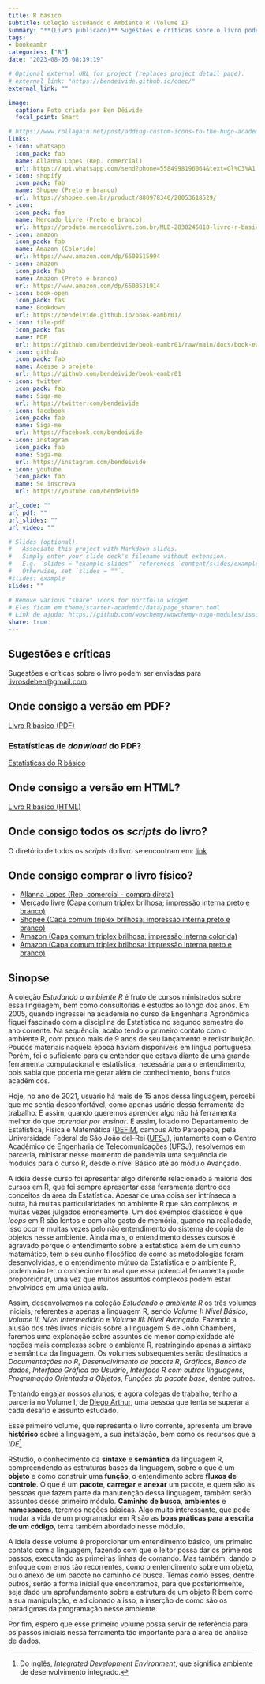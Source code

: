 ```yaml
---
title: R básico
subtitle: Coleção Estudando o Ambiente R (Volume I)
summary: "**(Livro publicado)** Sugestões e críticas sobre o livro podem ser enviadas para livrosdeben@gmail.com"
tags:
- bookeambr
categories: ["R"]
date: "2023-08-05 08:39:19"

# Optional external URL for project (replaces project detail page).
# external_link: "https://bendeivide.github.io/cdec/"
external_link: ""

image:
  caption: Foto criada por Ben Dêivide
  focal_point: Smart

# https://www.rollagain.net/post/adding-custom-icons-to-the-hugo-academic-theme/
links:
- icon: whatsapp
  icon_pack: fab
  name: Allanna Lopes (Rep. comercial)
  url: https://api.whatsapp.com/send?phone=5584998196064&text=Ol%C3%A1!%20Sou%20Allanna%20Lopes%2C%20representante%20comercial%20do%20Livro%20%22R%20b%C3%A1sico%22.%20Antes%20de%20enviar%20a%20mensagem%20para%20mais%20detalhes%2C%20eu%20consigo%20enviar%20o%20livro%20por%20R%24%20115%2C00%20para%20qualquer%20local%20do%20Brasil!
- icon: shopify
  icon_pack: fab
  name: Shopee (Preto e branco)
  url: https://shopee.com.br/product/880978340/20053618529/
- icon: 
  icon_pack: fas
  name: Mercado livre (Preto e branco)
  url: https://produto.mercadolivre.com.br/MLB-2838245818-livro-r-basico-capa-simples-colorido-e-impresso-interna-em-preto-e-branco-_JM
- icon: amazon
  icon_pack: fab
  name: Amazon (Colorido)
  url: https://www.amazon.com/dp/6500515994
- icon: amazon 
  icon_pack: fab
  name: Amazon (Preto e branco)
  url: https://www.amazon.com/dp/6500531914
- icon: book-open
  icon_pack: fas
  name: Bookdown
  url: https://bendeivide.github.io/book-eambr01/
- icon: file-pdf
  icon_pack: fas
  name: PDF
  url: https://github.com/bendeivide/book-eambr01/raw/main/docs/book-eambr01.pdf
- icon: github
  icon_pack: fab
  name: Acesse o projeto
  url: https://github.com/bendeivide/book-eambr01
- icon: twitter
  icon_pack: fab
  name: Siga-me
  url: https://twitter.com/bendeivide
- icon: facebook
  icon_pack: fab
  name: Siga-me
  url: https://facebook.com/bendeivide
- icon: instagram
  icon_pack: fab
  name: Siga-me
  url: https://instagram.com/bendeivide
- icon: youtube
  icon_pack: fab
  name: Se inscreva
  url: https://youtube.com/bendeivide

url_code: ""
url_pdf: ""
url_slides: ""
url_video: ""

# Slides (optional).
#   Associate this project with Markdown slides.
#   Simply enter your slide deck's filename without extension.
#   E.g. `slides = "example-slides"` references `content/slides/example-slides.md`.
#   Otherwise, set `slides = ""`.
#slides: example
slides: ""

# Remove various "share" icons for portfolio widget
# Eles ficam em theme/starter-academic/data/page_sharer.toml
# Link de ajuda: https://github.com/wowchemy/wowchemy-hugo-modules/issues/1611
share: true
---
```


## Sugestões e críticas

Sugestões e críticas sobre o livro podem ser enviadas para [livrosdeben@gmail.com](mailto:livrosdeben@gmail.com).

## Onde consigo a versão em PDF?

[Livro R básico (PDF)](https://github.com/bendeivide/book-eambr01/raw/main/docs/book-eambr01.pdf)

### Estatísticas de *donwload* do PDF?

[Estatísticas do R básico](http://dstats.net/show/https://github.com/bendeivide/book-eambr01/raw/main/docs/book-eambr01.pdf)

## Onde consigo a versão em HTML?

[Livro R básico (HTML)](https://bendeivide.github.io/book-eambr01/)

## Onde consigo todos os *scripts* do livro?

O diretório de todos os *scripts* do livro se encontram em: [link](https://github.com/bendeivide/book-eambr01/tree/main/scripts)

## Onde consigo comprar o livro físico?

- <i class="fab fa-whatsapp"></i> [Allanna Lopes (Rep. comercial - compra direta)](https://api.whatsapp.com/send?phone=5584998196064&text=Ol%C3%A1!%20Sou%20Allanna%20Lopes%2C%20representante%20comercial%20do%20Livro%20%22R%20b%C3%A1sico%22.%20Antes%20de%20enviar%20a%20mensagem%20para%20mais%20detalhes%2C%20eu%20consigo%20enviar%20o%20livro%20por%20R%24%20115%2C00%20para%20qualquer%20local%20do%20Brasil!)
- [Mercado livre (Capa comum triplex brilhosa; impressão interna preto e branco)](https://produto.mercadolivre.com.br/MLB-2838245818-livro-r-basico-capa-simples-colorido-e-impresso-interna-em-preto-e-branco-_JM)
- [Shopee (Capa comum triplex brilhosa; impressão interna preto e branco)](https://shopee.com.br/product/880978340/20053618529/)
- [Amazon (Capa comum triplex brilhosa; impressão interna colorida)](https://www.amazon.com/dp/6500515994)
- [Amazon (Capa comum triplex brilhosa; impressão interna preto e branco)](https://www.amazon.com/dp/6500531914) 

## Sinopse

A coleção *Estudando o ambiente R* é fruto de cursos ministrados sobre essa linguagem, bem como consultorias e estudos ao longo dos anos. Em 2005, quando ingressei na academia no curso de Engenharia Agronômica fiquei fascinado com a disciplina de Estatística no segundo semestre do ano corrente. Na sequência, acabo tendo o primeiro contato com o ambiente R, com pouco mais de 9 anos de seu lançamento e redistribuição. Poucos materiais naquela época haviam disponíveis em língua portuguesa. Porém, foi o suficiente para eu entender que estava diante de uma grande ferramenta computacional e estatística, necessária para o entendimento, pois sabia que poderia me gerar além de conhecimento, bons frutos acadêmicos.

Hoje, no ano de 2021, usuário há mais de 15 anos dessa linguagem, percebi que me sentia desconfortável, como apenas usário dessa ferramenta de trabalho. E assim, quando queremos aprender algo não há ferramenta melhor do que *aprender por ensinar*. E assim, lotado no Departamento de Estatística, Física e Matemática ([DEFIM](http://defim.ufsj.edu.br/), campus Alto Paraopeba, pela Universidade Federal de São João del-Rei ([UFSJ](https://www.ufsj.edu.br/)), juntamente com o Centro Acadêmico de Engenharia de Telecomunicações (UFSJ), resolvemos em parceria, ministrar nesse momento de pandemia uma sequência de módulos para o curso R, desde o nível Básico até ao módulo Avançado.

A ideia desse curso foi apresentar algo diferente relacionado a maioria dos cursos em R, que foi sempre apresentar essa ferramenta dentro dos conceitos da área da Estatística. Apesar de uma coisa ser intrínseca a outra, há muitas particularidades no ambiente R que são complexos, e muitas vezes julgados erroneamente. Um dos exemplos clássicos é que *loops* em R são lentos e com alto gasto de memória, quando na realiadade, isso ocorre muitas vezes pelo não entendimento do sistema de cópia de objetos nesse ambiente. Ainda mais, o entendimento desses cursos é agravado porque o entendimento sobre a estatística além de um cunho matemático, tem o seu cunho filosófico de como as metodologias foram desenvolvidas, e o entendimento mútuo da Estatística e o ambiente R, podem não ter o conhecimento real que essa potencial ferramenta pode proporcionar, uma vez que muitos assuntos complexos podem estar envolvidos em uma única aula.

Assim, desenvolvemos na coleção *Estudando o ambiente R* os três volumes iniciais, referentes a apenas a linguagem R, sendo *Volume I: Nível Básico*, *Volume II: Nível Intermediário* e *Volume III: Nível Avançado*. Fazendo a alusão dos três livros iniciais sobre a linguagem S de John Chambers, faremos uma explanação sobre assuntos de menor complexidade até noções mais complexas sobre o ambiente R, restringindo apenas a sintaxe e semântica da linguagem. Os volumes subsequentes serão destinados a *Documentações no R*, *Desenvolvimento de pacote R*, *Gráficos*, *Banco de dados*, *Interface Gráfica ao Usuário*, *Interface R com outras linguagens*, *Programação Orientada a Objetos*, *Funções do pacote base*, dentre outros.

Tentando engajar nossos alunos, e agora colegas de trabalho, tenho a parceria no Volume I, de [Diego Arthur](https://digoarthur.github.io/), uma pessoa que tenta se superar a cada desafio e assunto estudado.

Esse primeiro volume, que representa o livro corrente, apresenta um breve __histórico__ sobre a linguagem, a sua instalação, bem como os recursos que a *IDE*[^1]

[^1]: Do inglês, *Integrated Development Environment*, que significa ambiente de desenvolvimento integrado.

RStudio, o conhecimento da __sintaxe__ e __semântica__ da linguagem R, compreendendo as estruturas bases da linguagem, sobre o que é um __objeto__ e como construir uma __função__, o entendimento sobre __fluxos de controle__. O que é um __pacote__, __carregar__ e __anexar__ um pacote, e quem são as pessoas que fazem parte da manutenção dessa linguagem, também serão assuntos desse primeiro módulo. __Caminho de busca__, __ambientes__ e __namespaces__, teremos noções básicas. Algo muito interessante, que pode mudar a vida de um programador em R são as __boas práticas para a escrita de um código__, tema também abordado nesse módulo.

A ideia desse volume é proporcionar um entendimento básico, um primeiro contato com a linguagem, fazendo com que o leitor possa dar os primeiros passos, executando as primeiras linhas de comando. Mas também, dando o enfoque com erros tão recorrentes, como o entendimento sobre um objeto, ou o anexo de um pacote no caminho de busca. Temas como esses, dentre outros, serão a forma inicial que encontramos, para que posteriormente, seja dado um aprofundamento sobre a estrutura de um objeto R bem como a sua manipulação, e adicionado a isso, a inserção de como são os paradigmas da programação nesse ambiente. 

Por fim, espero que esse primeiro volume possa servir de referência para os passos iniciais nessa ferramenta tão importante para a área de análise de dados.
